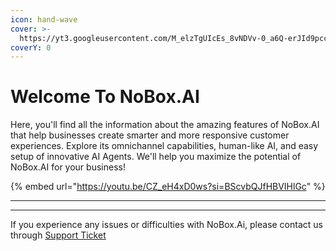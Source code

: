 ```yaml
---
icon: hand-wave
cover: >-
  https://yt3.googleusercontent.com/M_elzTgUIcEs_8vNDVv-0_a6Q-erJId9pccG7y0iZE3D25AlMbIyZ21EWI7a8elbpE6-xVeGgQ=w1707-fcrop64=1,00005a57ffffa5a8-k-c0xffffffff-no-nd-rj
coverY: 0
---
```


# Welcome To NoBox.AI

Here, you'll find all the information about the amazing features of NoBox.AI that help businesses create smarter and more responsive customer experiences. Explore its omnichannel capabilities, human-like AI, and easy setup of innovative AI Agents. We'll help you maximize the potential of NoBox.AI for your business!

{% embed url="https://youtu.be/CZ_eH4xD0ws?si=BScvbQJfHBVIHlGc" %}

***

***

If you experience any issues or difficulties with NoBox.Ai, please contact us through [Support Ticket](https://crm.nobox.ai/clients/tickets)

